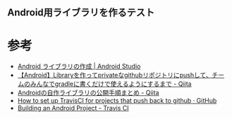 Android用ライブラリを作るテスト
------------------------------

参考
====

* [Android ライブラリの作成 | Android Studio](https://developer.android.com/studio/projects/android-library.html?hl=ja)
* [【Android】Libraryを作ってprivateなgithubリポジトリにpushして、チームのみんなでgradleに書くだけで使えるようにするまで - Qiita](https://qiita.com/kgmyshin/items/87f560172c31c2fbd899)
* [Androidの自作ライブラリの公開手順まとめ - Qiita](https://qiita.com/taisho6339/items/ac802c13c1409ff33fd7)
* [How to set up TravisCI for projects that push back to github · GitHub](https://gist.github.com/willprice/e07efd73fb7f13f917ea)
* [Building an Android Project - Travis CI](https://docs.travis-ci.com/user/languages/android/)
